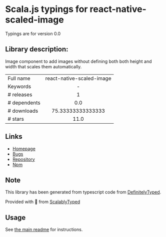 
# Scala.js typings for react-native-scaled-image

Typings are for version 0.0

## Library description:
Image component to add images without defining both both height and width that scales them automatically.

|                    |                 |
| ------------------ | :-------------: |
| Full name          | react-native-scaled-image |
| Keywords           | - |
| # releases         | 1 |
| # dependents       | 0.0 |
| # downloads        | 75.33333333333333 |
| # stars            | 11.0 |

## Links
- [Homepage](https://github.com/nanlabs/react-native-scaled-image#readme)
- [Bugs](https://github.com/nanlabs/react-native-scaled-image/issues)
- [Repository](https://github.com/nanlabs/react-native-scaled-image)
- [Npm](https://www.npmjs.com/package/react-native-scaled-image)
    


## Note
This library has been generated from typescript code from [DefinitelyTyped](https://definitelytyped.org).

Provided with :purple_heart: from [ScalablyTyped](https://github.com/oyvindberg/ScalablyTyped)

## Usage
See [the main readme](../../readme.md) for instructions.


